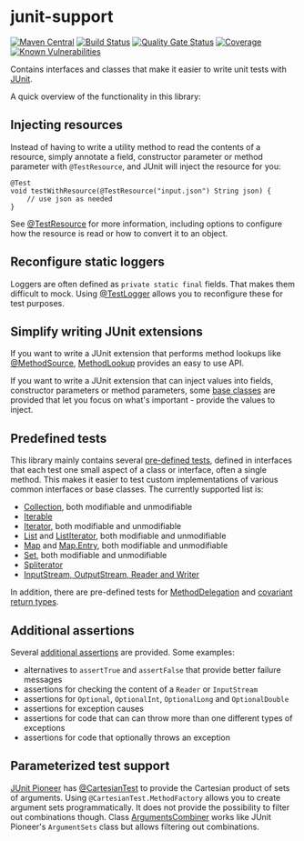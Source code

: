 # junit-support
[![Maven Central](https://img.shields.io/maven-central/v/com.github.robtimus/junit-support)](https://search.maven.org/artifact/com.github.robtimus/junit-support)
[![Build Status](https://github.com/robtimus/junit-support/actions/workflows/build.yml/badge.svg)](https://github.com/robtimus/junit-support/actions/workflows/build.yml)
[![Quality Gate Status](https://sonarcloud.io/api/project_badges/measure?project=com.github.robtimus%3Ajunit-support&metric=alert_status)](https://sonarcloud.io/summary/overall?id=com.github.robtimus%3Ajunit-support)
[![Coverage](https://sonarcloud.io/api/project_badges/measure?project=com.github.robtimus%3Ajunit-support&metric=coverage)](https://sonarcloud.io/summary/overall?id=com.github.robtimus%3Ajunit-support)
[![Known Vulnerabilities](https://snyk.io/test/github/robtimus/junit-support/badge.svg)](https://snyk.io/test/github/robtimus/junit-support)

Contains interfaces and classes that make it easier to write unit tests with [JUnit](https://junit.org/).

A quick overview of the functionality in this library:

## Injecting resources

Instead of having to write a utility method to read the contents of a resource, simply annotate a field, constructor parameter or method parameter with `@TestResource`, and JUnit will inject the resource for you:

```
@Test
void testWithResource(@TestResource("input.json") String json) {
    // use json as needed
}
```

See [@TestResource](https://robtimus.github.io/junit-support/extension/test-resource.html) for more information, including options to configure how the resource is read or how to convert it to an object.

## Reconfigure static loggers

Loggers are often defined as `private static final` fields. That makes them difficult to mock. Using [@TestLogger](https://robtimus.github.io/junit-support/extension/test-logger.html) allows you to reconfigure these for test purposes.

## Simplify writing JUnit extensions

If you want to write a JUnit extension that performs method lookups like [@MethodSource](https://junit.org/junit5/docs/current/api/org.junit.jupiter.params/org/junit/jupiter/params/provider/MethodSource.html), [MethodLookup](https://robtimus.github.io/junit-support/extension/method-lookup.html) provides an easy to use API.

If you want to write a JUnit extension that can inject values into fields, constructor parameters or method parameters, some [base classes](https://robtimus.github.io/junit-support/extension/injecting-extensions.html) are provided that let you focus on what's important - provide the values to inject.

## Predefined tests

This library mainly contains several [pre-defined tests](https://robtimus.github.io/junit-support/pre-defined-tests.html), defined in interfaces that each test one small aspect of a class or interface, often a single method. This makes it easier to test custom implementations of various common interfaces or base classes. The currently supported list is:

* [Collection](https://robtimus.github.io/junit-support/apidocs/com/github/robtimus/junit/support/test/collections/CollectionTests.html), both modifiable and unmodifiable
* [Iterable](https://robtimus.github.io/junit-support/apidocs/com/github/robtimus/junit/support/test/collections/IterableTests.html)
* [Iterator](https://robtimus.github.io/junit-support/apidocs/com/github/robtimus/junit/support/test/collections/IteratorTests.html), both modifiable and unmodifiable
* [List](https://robtimus.github.io/junit-support/apidocs/com/github/robtimus/junit/support/test/collections/ListTests.html) and [ListIterator](https://robtimus.github.io/junit-support/apidocs/com/github/robtimus/junit/support/test/collections/ListIteratorTests.html), both modifiable and unmodifiable
* [Map](https://robtimus.github.io/junit-support/apidocs/com/github/robtimus/junit/support/test/collections/MapTests.html) and [Map.Entry](https://robtimus.github.io/junit-support/apidocs/com/github/robtimus/junit/support/test/collections/MapEntryTests.html), both modifiable and unmodifiable
* [Set](https://robtimus.github.io/junit-support/apidocs/com/github/robtimus/junit/support/test/collections/SetTests.html), both modifiable and unmodifiable
* [Spliterator](https://robtimus.github.io/junit-support/apidocs/com/github/robtimus/junit/support/test/collections/SpliteratorTests.html)
* [InputStream, OutputStream, Reader and Writer](https://robtimus.github.io/junit-support/apidocs/com/github/robtimus/junit/support/test/io/package-summary.html)

In addition, there are pre-defined tests for [MethodDelegation](https://robtimus.github.io/junit-support/apidocs/com/github/robtimus/junit/support/test/DelegateTests.html) and [covariant return types](https://robtimus.github.io/junit-support/apidocs/com/github/robtimus/junit/support/test/CovariantReturnTests.html).

## Additional assertions

Several [additional assertions](https://robtimus.github.io/junit-support/additional-assertions.html) are provided. Some examples:

* alternatives to `assertTrue` and `assertFalse` that provide better failure messages
* assertions for checking the content of a `Reader` or `InputStream`
* assertions for `Optional`, `OptionalInt`, `OptionalLong` and `OptionalDouble`
* assertions for exception causes
* assertions for code that can can throw more than one different types of exceptions
* assertions for code that optionally throws an exception

## Parameterized test support

[JUnit Pioneer](https://junit-pioneer.org/) has [@CartesianTest](https://junit-pioneer.org/docs/cartesian-product/) to provide the Cartesian product of sets of arguments. Using `@CartesianTest.MethodFactory` allows you to create argument sets programmatically. It does not provide the possibility to filter out combinations though. Class [ArgumentsCombiner](https://robtimus.github.io/junit-support/apidocs/com/github/robtimus/junit/support/params/ArgumentsCombiner.html) works like JUnit Pioneer's `ArgumentSets` class but allows filtering out combinations.
